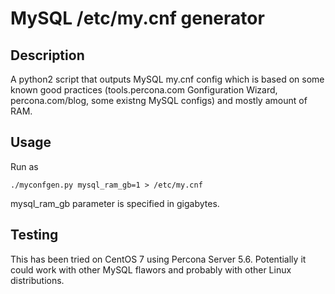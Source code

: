 # MySQL /etc/my.cnf generator 

## Description

A python2 script that outputs MySQL my.cnf config which is based on some known good practices (tools.percona.com Gonfiguration Wizard, 
percona.com/blog, some existng MySQL configs) and mostly amount of RAM. 

## Usage 

Run as 

```
./myconfgen.py mysql_ram_gb=1 > /etc/my.cnf 
```

mysql_ram_gb parameter is specified in gigabytes. 

## Testing

This has been tried on CentOS 7 using Percona Server 5.6. Potentially it could work with other MySQL flawors and probably with other Linux distributions. 

